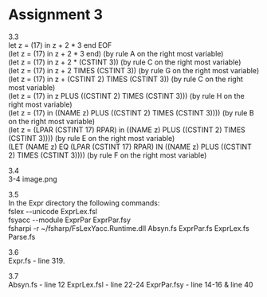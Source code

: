 # Assignment 3
3.3  
let z = (17) in z + 2 * 3 end EOF  
(let z = (17) in z + 2 * 3 end) (by rule A on the right most variable)  
(let z = (17) in z + 2 * (CSTINT 3)) (by rule C on the right most variable)  
(let z = (17) in z + 2 TIMES (CSTINT 3)) (by rule G on the right most variable)  
(let z = (17) in z + (CSTINT 2) TIMES (CSTINT 3)) (by rule C on the right most variable)  
(let z = (17) in z PLUS ((CSTINT 2) TIMES (CSTINT 3))) (by rule H on the right most variable)  
(let z = (17) in ((NAME z) PLUS ((CSTINT 2) TIMES (CSTINT 3)))) (by rule B on the right most variable)  
(let z = (LPAR (CSTINT 17) RPAR) in ((NAME z) PLUS ((CSTINT 2) TIMES (CSTINT 3)))) (by rule E on the right most variable)  
(LET (NAME z) EQ (LPAR (CSTINT 17) RPAR) IN ((NAME z) PLUS ((CSTINT 2) TIMES (CSTINT 3)))) (by rule F on the right most variable)  

3.4  
3-4 image.png

3.5  
In the Expr directory the following commands:  
fslex --unicode ExprLex.fsl  
fsyacc --module ExprPar ExprPar.fsy  
fsharpi -r ~/fsharp/FsLexYacc.Runtime.dll Absyn.fs ExprPar.fs ExprLex.fs Parse.fs  

3.6  
Expr.fs - line 319.

3.7  
Absyn.fs - line 12
ExprLex.fsl - line 22-24
ExprPar.fsy - line 14-16 & line 40